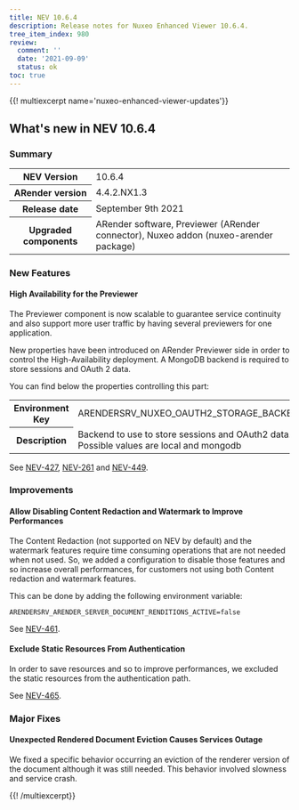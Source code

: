```yaml
---
title: NEV 10.6.4
description: Release notes for Nuxeo Enhanced Viewer 10.6.4.
tree_item_index: 980
review:
  comment: ''
  date: '2021-09-09'
  status: ok
toc: true
---
```


{{! multiexcerpt name='nuxeo-enhanced-viewer-updates'}}
## What's new in NEV 10.6.4

### Summary

<div class="table-scroll">
<table class="hover">
<tbody>
<tr>
<th colspan="1">NEV Version</th>
<td colspan="1">10.6.4</td>
</tr>
<tr>
<th colspan="1">ARender version</th>
<td colspan="1">4.4.2.NX1.3</td>
</tr>
<tr>
<th colspan="1">Release date</th>
<td colspan="1">September 9th 2021</td>
</tr>
<tr>
<th colspan="1">Upgraded components</th>
<td colspan="1">ARender software, Previewer (ARender connector), Nuxeo addon (nuxeo-arender package)</td>
</tr>
</tbody>
</table>
</div>

### New Features

#### High Availability for the Previewer

The Previewer component is now scalable to guarantee service continuity and also support more user traffic by having several previewers for one application.

New properties have been introduced on ARender Previewer side in order to control the High-Availability deployment. A MongoDB backend is required to store sessions and OAuth 2 data.

You can find below the properties controlling this part:
<div class="table-scroll">
<table class="hover">
<tbody>
<tr>
<th colspan="1">Environment Key</th>
<td colspan="1">ARENDERSRV_NUXEO_OAUTH2_STORAGE_BACKEND</td>
<td colspan="1">ARENDERSRV_NUXEO_OAUTH2_STORAGE_MONGODB_SERVER</td>
<td colspan="1">ARENDERSRV_NUXEO_OAUTH2_STORAGE_MONGODB_DBNAME</td>
<td colspan="1">ARENDERSRV_NUXEO_OAUTH2_STORAGE_MONGODB_SSL</td>
</tr>
<tr>
<th colspan="1">Description</th>
<td colspan="1">Backend to use to store sessions and OAuth2 data. Possible values are local and mongodb</td>
<td colspan="1">MongoDB server URL to use (mongodb://server:27017 for instance)</td>
<td colspan="1">MongoDB database name to use for OAuth2 storage, default to arender</td>
<td colspan="1">Use SSL for MongoDB connection, default to false</td>
</tr>
</tbody>
</table>
</div>

See [NEV-427](https://jira.nuxeo.com/browse/NEV-427), [NEV-261](https://jira.nuxeo.com/browse/NEV-261) and [NEV-449](https://jira.nuxeo.com/browse/NEV-449).

### Improvements

#### Allow Disabling Content Redaction and Watermark to Improve Performances

The Content Redaction (not supported on NEV by default) and the watermark features require time consuming operations that are not needed when not used. So, we added a configuration to disable those features and so increase overall performances, for customers not using both Content redaction and watermark features.

This can be done by adding the following environment variable:
```
ARENDERSRV_ARENDER_SERVER_DOCUMENT_RENDITIONS_ACTIVE=false
```

See [NEV-461](https://jira.nuxeo.com/browse/NEV-461).

#### Exclude Static Resources From Authentication

In order to save resources and so to improve performances, we excluded the static resources from the authentication path.

See [NEV-465](https://jira.nuxeo.com/browse/NEV-465).

### Major Fixes

#### Unexpected Rendered Document Eviction Causes Services Outage

We fixed a specific behavior occurring an eviction of the renderer version of the document although it was still needed. This behavior involved slowness and service crash.

{{! /multiexcerpt}}
